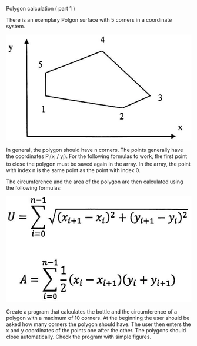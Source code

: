 Polygon calculation ( part 1 )

There is an exemplary Polgon surface with 5 corners in a coordinate system.

![Irregular polygon in a coordinate System](part-1_coord.png "Irregular polygon in a coordinate System")

In general, the polygon should have n corners.
The points generally have the coordinates P<sub>i</sub>(x<sub>i</sub> / y<sub>i</sub>).
For the following formulas to work, the first point to close the polygon must be saved again in the array.
In the array, the point with index n is the same point as the point with index 0.

The circumference and the area of the polygon are then calculated using the following formulas:

![Area an circumferenc formulas](part-1_formula.png "Area an circumferenc formulas")

Create a program that calculates the bottle and the circumference of a polygon with a maximum of 10 corners.
At the beginning the user should be asked how many corners the polygon should have.
The user then enters the x and y coordinates of the points one after the other.
The polygons should close automatically. Check the program with simple figures.
